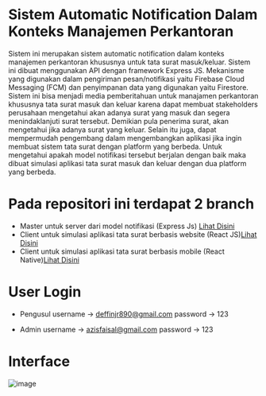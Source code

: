 # Sistem Automatic Notification Dalam Konteks Manajemen Perkantoran

Sistem ini merupakan sistem automatic notification dalam konteks manajemen perkantoran khususnya untuk tata surat masuk/keluar. Sistem ini dibuat menggunakan API dengan framework Express JS. Mekanisme yang digunakan dalam pengiriman pesan/notifikasi yaitu Firebase Cloud Messaging (FCM) dan penyimpanan data yang digunakan yaitu Firestore. Sistem ini bisa menjadi media pemberitahuan untuk manajamen perkantoran khususnya tata surat masuk dan keluar karena dapat membuat stakeholders perusahaan mengetahui akan adanya surat yang masuk dan segera menindaklanjuti surat tersebut. Demikian pula penerima surat, akan mengetahui jika adanya surat yang keluar. Selain itu juga, dapat mempermudah pengembang dalam mengembangkan aplikasi jika ingin membuat sistem tata surat dengan platform yang berbeda. Untuk mengetahui apakah model notifikasi tersebut berjalan dengan baik maka dibuat simulasi aplikasi tata surat masuk dan keluar dengan dua platform yang berbeda.

# Pada repositori ini terdapat 2 branch
<ul>
  <li>Master untuk server dari model notifikasi (Express Js) <a href="https://automatic-notification-server.vercel.app/v1" target="_blank">Lihat Disini</a></li>
  <li>Client untuk simulasi aplikasi tata surat berbasis website (React JS)<a href="https://automatic-notification-client.vercel.app" target="_blank">Lihat Disini</a></li>
  <li>Client untuk simulasi aplikasi tata surat berbasis mobile (React Native)<a href="https://bit.ly/SimulasiTataSuratMobile" target="_blank">Lihat Disini</a></li>
</ul>

# User Login
- Pengusul
  username -> deffinjr890@gmail.com
  password -> 123
  
- Admin
  username -> azisfaisal@gmail.com
  password -> 123

# Interface
![image](https://user-images.githubusercontent.com/56620541/224926030-74325f27-7fb3-4b92-99f1-4a54d4aa58cc.png)
